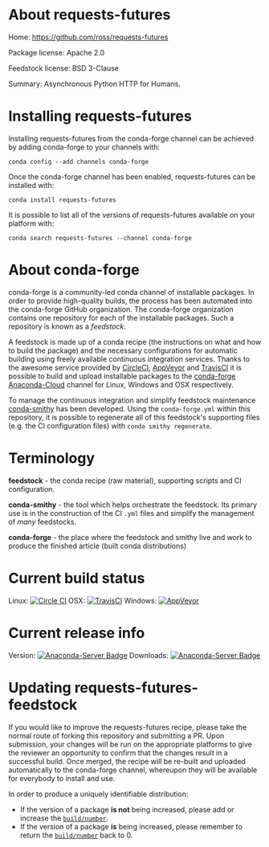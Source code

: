 About requests-futures
======================

Home: https://github.com/ross/requests-futures

Package license: Apache 2.0

Feedstock license: BSD 3-Clause

Summary: Asynchronous Python HTTP for Humans.



Installing requests-futures
===========================

Installing requests-futures from the conda-forge channel can be achieved by adding conda-forge to your channels with:

```
conda config --add channels conda-forge
```

Once the conda-forge channel has been enabled, requests-futures can be installed with:

```
conda install requests-futures
```

It is possible to list all of the versions of requests-futures available on your platform with:

```
conda search requests-futures --channel conda-forge
```


About conda-forge
=================

conda-forge is a community-led conda channel of installable packages.
In order to provide high-quality builds, the process has been automated into the
conda-forge GitHub organization. The conda-forge organization contains one repository
for each of the installable packages. Such a repository is known as a *feedstock*.

A feedstock is made up of a conda recipe (the instructions on what and how to build
the package) and the necessary configurations for automatic building using freely
available continuous integration services. Thanks to the awesome service provided by
[CircleCI](https://circleci.com/), [AppVeyor](http://www.appveyor.com/)
and [TravisCI](https://travis-ci.org/) it is possible to build and upload installable
packages to the [conda-forge](https://anaconda.org/conda-forge)
[Anaconda-Cloud](http://docs.anaconda.org/) channel for Linux, Windows and OSX respectively.

To manage the continuous integration and simplify feedstock maintenance
[conda-smithy](http://github.com/conda-forge/conda-smithy) has been developed.
Using the ``conda-forge.yml`` within this repository, it is possible to regenerate all of
this feedstock's supporting files (e.g. the CI configuration files) with ``conda smithy regenerate``.


Terminology
===========

**feedstock** - the conda recipe (raw material), supporting scripts and CI configuration.

**conda-smithy** - the tool which helps orchestrate the feedstock.
                   Its primary use is in the construction of the CI ``.yml`` files
                   and simplify the management of *many* feedstocks.

**conda-forge** - the place where the feedstock and smithy live and work to
                  produce the finished article (built conda distributions)

Current build status
====================

Linux: [![Circle CI](https://circleci.com/gh/conda-forge/requests-futures-feedstock.svg?style=svg)](https://circleci.com/gh/conda-forge/requests-futures-feedstock)
OSX: [![TravisCI](https://travis-ci.org/conda-forge/requests-futures-feedstock.svg?branch=master)](https://travis-ci.org/conda-forge/requests-futures-feedstock)
Windows: [![AppVeyor](https://ci.appveyor.com/api/projects/status/github/conda-forge/requests-futures-feedstock?svg=True)](https://ci.appveyor.com/project/conda-forge/requests-futures-feedstock/branch/master)

Current release info
====================
Version: [![Anaconda-Server Badge](https://anaconda.org/conda-forge/requests-futures/badges/version.svg)](https://anaconda.org/conda-forge/requests-futures)
Downloads: [![Anaconda-Server Badge](https://anaconda.org/conda-forge/requests-futures/badges/downloads.svg)](https://anaconda.org/conda-forge/requests-futures)


Updating requests-futures-feedstock
===================================

If you would like to improve the requests-futures recipe, please take the normal
route of forking this repository and submitting a PR. Upon submission, your changes will
be run on the appropriate platforms to give the reviewer an opportunity to confirm that the
changes result in a successful build. Once merged, the recipe will be re-built and uploaded
automatically to the conda-forge channel, whereupon they will be available for everybody to
install and use.

In order to produce a uniquely identifiable distribution:
 * If the version of a package **is not** being increased, please add or increase
   the [``build/number``](http://conda.pydata.org/docs/building/meta-yaml.html#build-number-and-string).
 * If the version of a package **is** being increased, please remember to return
   the [``build/number``](http://conda.pydata.org/docs/building/meta-yaml.html#build-number-and-string)
   back to 0.
